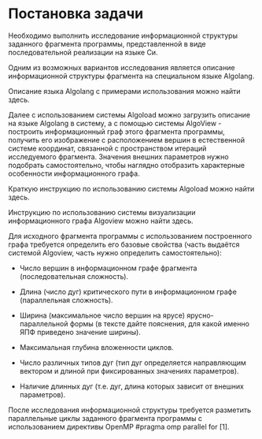 # Постановка задачи

Необходимо выполнить исследование информационной структуры заданного фрагмента программы, представленной в виде последовательной реализации на языке Си.

Одним из возможных вариантов исследования является описание информационной структуры фрагмента на специальном языке Algolang.

Описание языка Algolang с примерами использования можно найти здесь.

Далее с использованием системы Algoload можно загрузить описание на языке Algolang в систему, а с помощью системы AlgoView - построить информационный граф этого фрагмента программы, получить его изображение с расположением вершин в естественной системе координат, связанной с пространством итераций исследуемого фрагмента. Значения внешних параметров нужно подобрать самостоятельно, чтобы наглядно отобразить характерные особенности информационного графа.

Краткую инструкцию по использованию системы Algoload можно найти здесь.

Инструкцию по использованию системы визуализации информационного графа Algoview можно найти здесь.

Для исходного фрагмента программы с использованием построенного графа требуется определить его базовые свойства (часть выдаётся системой Algoview, часть нужно определить самостоятельно):

* Число вершин в информационном графе фрагмента (последовательная сложность).

* Длина (число дуг) критического пути в информационном графе (параллельная сложность).

* Ширина (максимальное число вершин на ярусе) ярусно-параллельной формы (в тексте дайте пояснения, для какой именно ЯПФ приведено значение ширины).

* Максимальная глубина вложенности циклов.

* Число различных типов дуг (тип дуг определяется направляющим вектором и длиной при фиксированных значениях параметров).

* Наличие длинных дуг (т.е. дуг, длина которых зависит от внешних параметров).

После исследования информационной структуры требуется разметить параллельные циклы заданного фрагмента программы с использованием директивы OpenMP #pragma omp parallel for [1].
